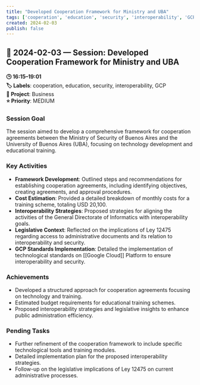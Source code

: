 ```yaml
---
title: "Developed Cooperation Framework for Ministry and UBA"
tags: ['cooperation', 'education', 'security', 'interoperability', 'GCP']
created: 2024-02-03
publish: false
---
```


## 📅 2024-02-03 — Session: Developed Cooperation Framework for Ministry and UBA

**🕒 16:15–19:01**  
**🏷️ Labels**: cooperation, education, security, interoperability, GCP  
**📂 Project**: Business  
**⭐ Priority**: MEDIUM  


### Session Goal
The session aimed to develop a comprehensive framework for cooperation agreements between the Ministry of Security of Buenos Aires and the University of Buenos Aires (UBA), focusing on technology development and educational training.

### Key Activities
- **Framework Development**: Outlined steps and recommendations for establishing cooperation agreements, including identifying objectives, creating agreements, and approval procedures.
- **Cost Estimation**: Provided a detailed breakdown of monthly costs for a training scheme, totaling USD 20,100.
- **Interoperability Strategies**: Proposed strategies for aligning the activities of the General Directorate of Informatics with interoperability goals.
- **Legislative Context**: Reflected on the implications of Ley 12475 regarding access to administrative documents and its relation to interoperability and security.
- **GCP Standards Implementation**: Detailed the implementation of technological standards on [[Google Cloud]] Platform to ensure interoperability and security.

### Achievements
- Developed a structured approach for cooperation agreements focusing on technology and training.
- Estimated budget requirements for educational training schemes.
- Proposed interoperability strategies and legislative insights to enhance public administration efficiency.

### Pending Tasks
- Further refinement of the cooperation framework to include specific technological tools and training modules.
- Detailed implementation plan for the proposed interoperability strategies.
- Follow-up on the legislative implications of Ley 12475 on current administrative processes.
